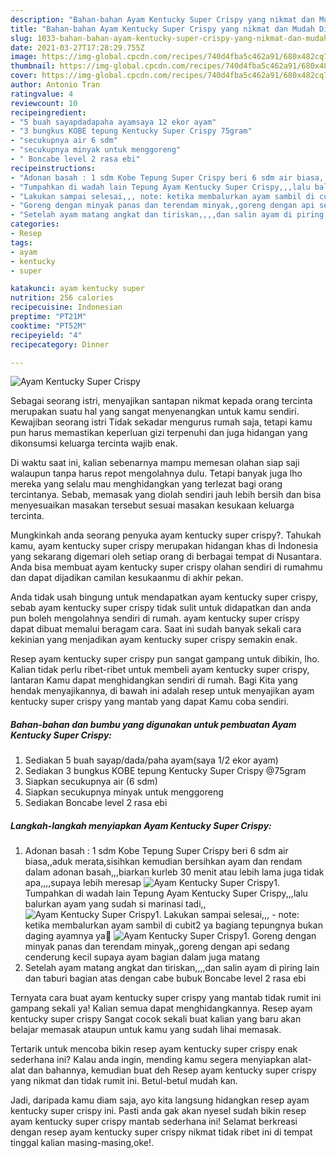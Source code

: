 ```yaml
---
description: "Bahan-bahan Ayam Kentucky Super Crispy yang nikmat dan Mudah Dibuat"
title: "Bahan-bahan Ayam Kentucky Super Crispy yang nikmat dan Mudah Dibuat"
slug: 1033-bahan-bahan-ayam-kentucky-super-crispy-yang-nikmat-dan-mudah-dibuat
date: 2021-03-27T17:28:29.755Z
image: https://img-global.cpcdn.com/recipes/740d4fba5c462a91/680x482cq70/ayam-kentucky-super-crispy-foto-resep-utama.jpg
thumbnail: https://img-global.cpcdn.com/recipes/740d4fba5c462a91/680x482cq70/ayam-kentucky-super-crispy-foto-resep-utama.jpg
cover: https://img-global.cpcdn.com/recipes/740d4fba5c462a91/680x482cq70/ayam-kentucky-super-crispy-foto-resep-utama.jpg
author: Antonio Tran
ratingvalue: 4
reviewcount: 10
recipeingredient:
- "5 buah sayapdadapaha ayamsaya 12 ekor ayam"
- "3 bungkus KOBE tepung Kentucky Super Crispy 75gram"
- "secukupnya air 6 sdm"
- "secukupnya minyak untuk menggoreng"
- " Boncabe level 2 rasa ebi"
recipeinstructions:
- "Adonan basah : 1 sdm Kobe Tepung Super Crispy beri 6 sdm air biasa,,aduk merata,sisihkan kemudian bersihkan ayam dan rendam dalam adonan basah,,,biarkan kurleb 30 menit atau lebih lama juga tidak apa,,,,supaya lebih meresap"
- "Tumpahkan di wadah lain Tepung Ayam Kentucky Super Crispy,,,lalu balurkan ayam yang sudah si marinasi tadi,,"
- "Lakukan sampai selesai,,, note: ketika membalurkan ayam sambil di cubit2 ya bagiang tepungnya bukan daging ayamnya ya🙏"
- "Goreng dengan minyak panas dan terendam minyak,,goreng dengan api sedang cenderung kecil supaya ayam bagian dalam juga matang"
- "Setelah ayam matang angkat dan tiriskan,,,,dan salin ayam di piring lain dan taburi bagian atas dengan cabe bubuk Boncabe level 2 rasa ebi"
categories:
- Resep
tags:
- ayam
- kentucky
- super

katakunci: ayam kentucky super 
nutrition: 256 calories
recipecuisine: Indonesian
preptime: "PT21M"
cooktime: "PT52M"
recipeyield: "4"
recipecategory: Dinner

---
```



![Ayam Kentucky Super Crispy](https://img-global.cpcdn.com/recipes/740d4fba5c462a91/680x482cq70/ayam-kentucky-super-crispy-foto-resep-utama.jpg)

Sebagai seorang istri, menyajikan santapan nikmat kepada orang tercinta merupakan suatu hal yang sangat menyenangkan untuk kamu sendiri. Kewajiban seorang istri Tidak sekadar mengurus rumah saja, tetapi kamu pun harus memastikan keperluan gizi terpenuhi dan juga hidangan yang dikonsumsi keluarga tercinta wajib enak.

Di waktu  saat ini, kalian sebenarnya mampu memesan olahan siap saji walaupun tanpa harus repot mengolahnya dulu. Tetapi banyak juga lho mereka yang selalu mau menghidangkan yang terlezat bagi orang tercintanya. Sebab, memasak yang diolah sendiri jauh lebih bersih dan bisa menyesuaikan masakan tersebut sesuai masakan kesukaan keluarga tercinta. 



Mungkinkah anda seorang penyuka ayam kentucky super crispy?. Tahukah kamu, ayam kentucky super crispy merupakan hidangan khas di Indonesia yang sekarang digemari oleh setiap orang di berbagai tempat di Nusantara. Anda bisa membuat ayam kentucky super crispy olahan sendiri di rumahmu dan dapat dijadikan camilan kesukaanmu di akhir pekan.

Anda tidak usah bingung untuk mendapatkan ayam kentucky super crispy, sebab ayam kentucky super crispy tidak sulit untuk didapatkan dan anda pun boleh mengolahnya sendiri di rumah. ayam kentucky super crispy dapat dibuat memalui beragam cara. Saat ini sudah banyak sekali cara kekinian yang menjadikan ayam kentucky super crispy semakin enak.

Resep ayam kentucky super crispy pun sangat gampang untuk dibikin, lho. Kalian tidak perlu ribet-ribet untuk membeli ayam kentucky super crispy, lantaran Kamu dapat menghidangkan sendiri di rumah. Bagi Kita yang hendak menyajikannya, di bawah ini adalah resep untuk menyajikan ayam kentucky super crispy yang mantab yang dapat Kamu coba sendiri.

<!--inarticleads1-->

##### Bahan-bahan dan bumbu yang digunakan untuk pembuatan Ayam Kentucky Super Crispy:

1. Sediakan 5 buah sayap/dada/paha ayam(saya 1/2 ekor ayam)
1. Sediakan 3 bungkus KOBE tepung Kentucky Super Crispy @75gram
1. Siapkan secukupnya air (6 sdm)
1. Siapkan secukupnya minyak untuk menggoreng
1. Sediakan  Boncabe level 2 rasa ebi




<!--inarticleads2-->

##### Langkah-langkah menyiapkan Ayam Kentucky Super Crispy:

1. Adonan basah : 1 sdm Kobe Tepung Super Crispy beri 6 sdm air biasa,,aduk merata,sisihkan kemudian bersihkan ayam dan rendam dalam adonan basah,,,biarkan kurleb 30 menit atau lebih lama juga tidak apa,,,,supaya lebih meresap
<img src="https://img-global.cpcdn.com/steps/91866225c88b72d1/160x128cq70/ayam-kentucky-super-crispy-langkah-memasak-1-foto.jpg" alt="Ayam Kentucky Super Crispy">1. Tumpahkan di wadah lain Tepung Ayam Kentucky Super Crispy,,,lalu balurkan ayam yang sudah si marinasi tadi,,
<img src="https://img-global.cpcdn.com/steps/c987d609fb350e80/160x128cq70/ayam-kentucky-super-crispy-langkah-memasak-2-foto.jpg" alt="Ayam Kentucky Super Crispy">1. Lakukan sampai selesai,,, - note: ketika membalurkan ayam sambil di cubit2 ya bagiang tepungnya bukan daging ayamnya ya🙏
<img src="https://img-global.cpcdn.com/steps/892bf43dc179234e/160x128cq70/ayam-kentucky-super-crispy-langkah-memasak-3-foto.jpg" alt="Ayam Kentucky Super Crispy">1. Goreng dengan minyak panas dan terendam minyak,,goreng dengan api sedang cenderung kecil supaya ayam bagian dalam juga matang
1. Setelah ayam matang angkat dan tiriskan,,,,dan salin ayam di piring lain dan taburi bagian atas dengan cabe bubuk Boncabe level 2 rasa ebi




Ternyata cara buat ayam kentucky super crispy yang mantab tidak rumit ini gampang sekali ya! Kalian semua dapat menghidangkannya. Resep ayam kentucky super crispy Sangat cocok sekali buat kalian yang baru akan belajar memasak ataupun untuk kamu yang sudah lihai memasak.

Tertarik untuk mencoba bikin resep ayam kentucky super crispy enak sederhana ini? Kalau anda ingin, mending kamu segera menyiapkan alat-alat dan bahannya, kemudian buat deh Resep ayam kentucky super crispy yang nikmat dan tidak rumit ini. Betul-betul mudah kan. 

Jadi, daripada kamu diam saja, ayo kita langsung hidangkan resep ayam kentucky super crispy ini. Pasti anda gak akan nyesel sudah bikin resep ayam kentucky super crispy mantab sederhana ini! Selamat berkreasi dengan resep ayam kentucky super crispy nikmat tidak ribet ini di tempat tinggal kalian masing-masing,oke!.

